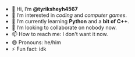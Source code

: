 - 👋 Hi, I’m **@tyriksheyh4567**
- 👀 I’m interested in *coding* and *computer games*.
- 🌱 I’m currently learning **Python** and a **bit of C++**.
- 💞️ I’m looking to collaborate on nobody now.
- 📫 How to reach me: I don't want it now.
- 😄 Pronouns: he/him
- ⚡ Fun fact: idk

<!---
tyriksheyh4567/tyriksheyh4567 is a ✨ special ✨ repository because its `README.md` (this file) appears on your GitHub profile.
You can click the Preview link to take a look at your changes.
--->
